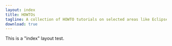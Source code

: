 ```yaml
---
layout: index
title: HOWTOs
tagline: A collection of HOWTO tutorials on selected areas like Eclipse, Linux, Java etc.
download: true
---
```


This is a "index" layout test.
